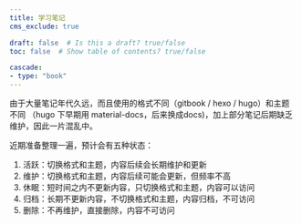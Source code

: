 ```yaml
---
title: 学习笔记
cms_exclude: true

draft: false  # Is this a draft? true/false
toc: false  # Show table of contents? true/false

cascade:
- type: "book"
---
```



由于大量笔记年代久远，而且使用的格式不同（gitbook / hexo / hugo）和主题不同 （hugo 下早期用 material-docs，后来换成docs)，加上部分笔记后期缺乏维护，因此一片混乱中。

近期准备整理一遍，预计会有五种状态：

1. 活跃：切换格式和主题，内容后续会长期维护和更新
2. 维护：切换格式和主题，内容后续可能会更新，但频率不高
3. 休眠：短时间之内不更新内容，只切换格式和主题，内容可以访问
4. 归档：长期不更新内容，不切换格式和主题，内容归档，不可访问
5. 删除：不再维护，直接删除，内容不可访问

